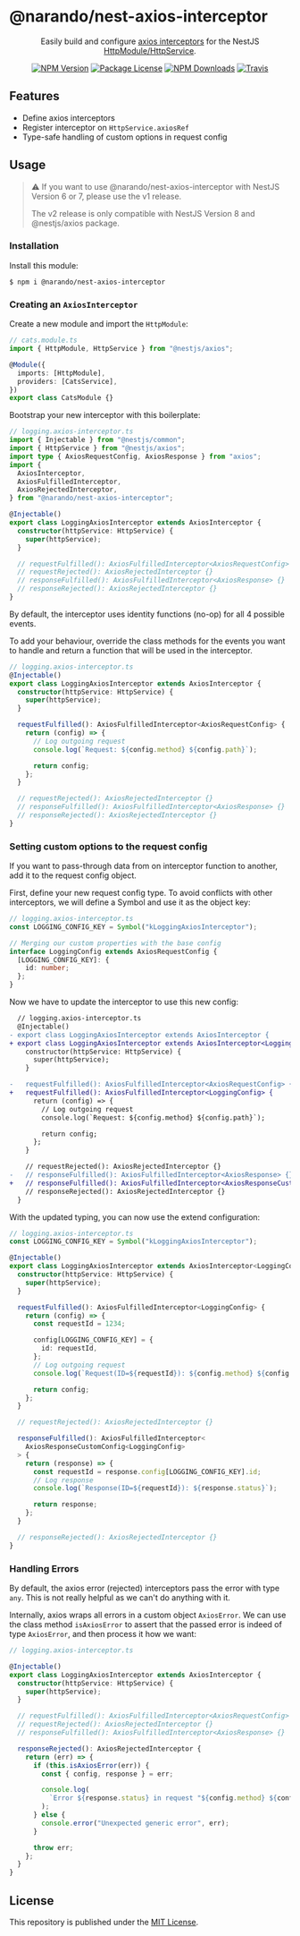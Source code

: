 # @narando/nest-axios-interceptor

<p align="center">
    Easily build and configure <a href="https://github.com/axios/axios#interceptors" target="blank">axios interceptors</a> for the NestJS <a href="https://docs.nestjs.com/techniques/http-module" target="blank">HttpModule/HttpService</a>.
<p align="center">

<p align="center">
    <a href="https://www.npmjs.com/package/@narando/nest-axios-interceptor" target="_blank"><img src="https://img.shields.io/npm/v/@narando/nest-axios-interceptor.svg" alt="NPM Version"/></a>
    <a href="https://www.npmjs.com/package/@narando/nest-axios-interceptor" target="_blank"><img src="https://img.shields.io/npm/l/@narando/nest-axios-interceptor.svg" alt="Package License"/></a>
    <a href="https://www.npmjs.com/package/@narando/nest-axios-interceptor" target="_blank"><img src="https://img.shields.io/npm/dm/@narando/nest-axios-interceptor.svg" alt="NPM Downloads"/></a>
    <a href="https://github.com/narando/nest-axios-interceptor/actions?query=workflow%3A%22CI%22" target="_blank"><img src="https://img.shields.io/github/workflow/status/narando/nest-axios-interceptor/CI/master" alt="Travis"/></a>
</p>

## Features

- Define axios interceptors
- Register interceptor on `HttpService.axiosRef`
- Type-safe handling of custom options in request config

## Usage

> ⚠️ If you want to use @narando/nest-axios-interceptor with NestJS Version 6 or 7,
> please use the v1 release.
>
> The v2 release is only compatible with NestJS Version 8 and @nestjs/axios package.

### Installation

Install this module:

```shell
$ npm i @narando/nest-axios-interceptor
```

### Creating an `AxiosInterceptor`

Create a new module and import the `HttpModule`:

```typescript
// cats.module.ts
import { HttpModule, HttpService } from "@nestjs/axios";

@Module({
  imports: [HttpModule],
  providers: [CatsService],
})
export class CatsModule {}
```

Bootstrap your new interceptor with this boilerplate:

```typescript
// logging.axios-interceptor.ts
import { Injectable } from "@nestjs/common";
import { HttpService } from "@nestjs/axios";
import type { AxiosRequestConfig, AxiosResponse } from "axios";
import {
  AxiosInterceptor,
  AxiosFulfilledInterceptor,
  AxiosRejectedInterceptor,
} from "@narando/nest-axios-interceptor";

@Injectable()
export class LoggingAxiosInterceptor extends AxiosInterceptor {
  constructor(httpService: HttpService) {
    super(httpService);
  }

  // requestFulfilled(): AxiosFulfilledInterceptor<AxiosRequestConfig> {}
  // requestRejected(): AxiosRejectedInterceptor {}
  // responseFulfilled(): AxiosFulfilledInterceptor<AxiosResponse> {}
  // responseRejected(): AxiosRejectedInterceptor {}
}
```

By default, the interceptor uses identity functions (no-op) for all 4 possible events.

To add your behaviour, override the class methods for the events you want to handle and return a function that will be used in the interceptor.

```typescript
// logging.axios-interceptor.ts
@Injectable()
export class LoggingAxiosInterceptor extends AxiosInterceptor {
  constructor(httpService: HttpService) {
    super(httpService);
  }

  requestFulfilled(): AxiosFulfilledInterceptor<AxiosRequestConfig> {
    return (config) => {
      // Log outgoing request
      console.log(`Request: ${config.method} ${config.path}`);

      return config;
    };
  }

  // requestRejected(): AxiosRejectedInterceptor {}
  // responseFulfilled(): AxiosFulfilledInterceptor<AxiosResponse> {}
  // responseRejected(): AxiosRejectedInterceptor {}
}
```

### Setting custom options to the request config

If you want to pass-through data from on interceptor function to another, add it to the request config object.

First, define your new request config type. To avoid conflicts with other interceptors, we will define a Symbol and use it as the object key:

```typescript
// logging.axios-interceptor.ts
const LOGGING_CONFIG_KEY = Symbol("kLoggingAxiosInterceptor");

// Merging our custom properties with the base config
interface LoggingConfig extends AxiosRequestConfig {
  [LOGGING_CONFIG_KEY]: {
    id: number;
  };
}
```

Now we have to update the interceptor to use this new config:

```diff
  // logging.axios-interceptor.ts
  @Injectable()
- export class LoggingAxiosInterceptor extends AxiosInterceptor {
+ export class LoggingAxiosInterceptor extends AxiosInterceptor<LoggingConfig> {
    constructor(httpService: HttpService) {
      super(httpService);
    }

-   requestFulfilled(): AxiosFulfilledInterceptor<AxiosRequestConfig> {
+   requestFulfilled(): AxiosFulfilledInterceptor<LoggingConfig> {
      return (config) => {
        // Log outgoing request
        console.log(`Request: ${config.method} ${config.path}`);

        return config;
      };
    }

    // requestRejected(): AxiosRejectedInterceptor {}
-   // responseFulfilled(): AxiosFulfilledInterceptor<AxiosResponse> {}
+   // responseFulfilled(): AxiosFulfilledInterceptor<AxiosResponseCustomConfig<LoggingConfig>> {}
    // responseRejected(): AxiosRejectedInterceptor {}
  }
```

With the updated typing, you can now use the extend configuration:

```typescript
// logging.axios-interceptor.ts
const LOGGING_CONFIG_KEY = Symbol("kLoggingAxiosInterceptor");

@Injectable()
export class LoggingAxiosInterceptor extends AxiosInterceptor<LoggingConfig> {
  constructor(httpService: HttpService) {
    super(httpService);
  }

  requestFulfilled(): AxiosFulfilledInterceptor<LoggingConfig> {
    return (config) => {
      const requestId = 1234;

      config[LOGGING_CONFIG_KEY] = {
        id: requestId,
      };
      // Log outgoing request
      console.log(`Request(ID=${requestId}): ${config.method} ${config.path}`);

      return config;
    };
  }

  // requestRejected(): AxiosRejectedInterceptor {}

  responseFulfilled(): AxiosFulfilledInterceptor<
    AxiosResponseCustomConfig<LoggingConfig>
  > {
    return (response) => {
      const requestId = response.config[LOGGING_CONFIG_KEY].id;
      // Log response
      console.log(`Response(ID=${requestId}): ${response.status}`);

      return response;
    };
  }

  // responseRejected(): AxiosRejectedInterceptor {}
}
```

### Handling Errors

By default, the axios error (rejected) interceptors pass the error with type `any`. This is not really helpful as we can't do anything with it.

Internally, axios wraps all errors in a custom object `AxiosError`. We can use the class method `isAxiosError` to assert that the passed error is indeed of type `AxiosError`, and then process it how we want:

```typescript
// logging.axios-interceptor.ts

@Injectable()
export class LoggingAxiosInterceptor extends AxiosInterceptor {
  constructor(httpService: HttpService) {
    super(httpService);
  }

  // requestFulfilled(): AxiosFulfilledInterceptor<AxiosRequestConfig> {}
  // requestRejected(): AxiosRejectedInterceptor {}
  // responseFulfilled(): AxiosFulfilledInterceptor<AxiosResponse> {}

  responseRejected(): AxiosRejectedInterceptor {
    return (err) => {
      if (this.isAxiosError(err)) {
        const { config, response } = err;

        console.log(
          `Error ${response.status} in request "${config.method} ${config.path}`
        );
      } else {
        console.error("Unexpected generic error", err);
      }

      throw err;
    };
  }
}
```

## License

This repository is published under the [MIT License](./LICENSE).
